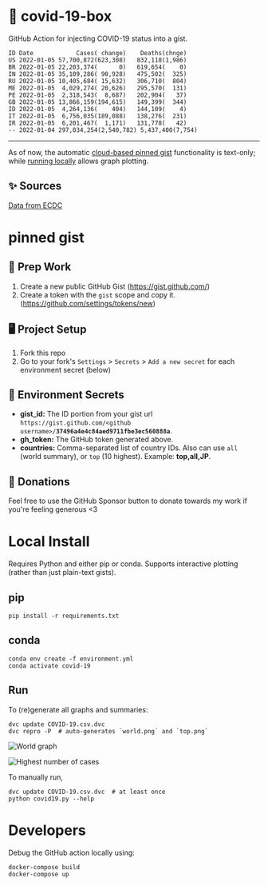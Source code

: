 # 🏥 covid-19-box

GitHub Action for injecting COVID-19 status into a gist.

```
ID Date            Cases( change)    Deaths(chnge)
US 2022-01-05 57,700,872(623,308)   832,118(1,986)
BR 2022-01-05 22,203,374(      0)   619,654(    0)
IN 2022-01-05 35,109,286( 90,928)   475,502(  325)
RU 2022-01-05 10,405,684( 15,632)   306,710(  804)
ME 2022-01-05  4,029,274( 20,626)   295,570(  131)
PE 2022-01-05  2,318,543(  8,687)   202,904(   37)
GB 2022-01-05 13,866,159(194,615)   149,399(  344)
ID 2022-01-05  4,264,136(    404)   144,109(    4)
IT 2022-01-05  6,756,035(189,088)   138,276(  231)
IR 2022-01-05  6,201,467(  1,171)   131,778(   42)
-- 2022-01-04 297,034,254(2,540,782) 5,437,400(7,754)
```

---

As of now, the automatic [cloud-based pinned gist](#pinned-gist) functionality is text-only;
while [running locally](#local-install) allows graph plotting.

## ✨ Sources

[Data from ECDC](https://www.ecdc.europa.eu/en/publications-data/download-todays-data-geographic-distribution-covid-19-cases-worldwide)

# pinned gist

## 🎒 Prep Work
1. Create a new public GitHub Gist (https://gist.github.com/)
1. Create a token with the `gist` scope and copy it. (https://github.com/settings/tokens/new)

## 🖥 Project Setup
1. Fork this repo
1. Go to your fork's `Settings` > `Secrets` > `Add a new secret` for each environment secret (below)

## 🤫 Environment Secrets
- **gist_id:** The ID portion from your gist url `https://gist.github.com/<github username>/`**`37496a4e4c84aed9711fbe3ec560888a`**.
- **gh_token:** The GitHub token generated above.
- **countries:** Comma-separated list of country IDs. Also can use `all` (world summary), or `top` (10 highest). Example: **top,all,JP**.

## 💸 Donations

Feel free to use the GitHub Sponsor button to donate towards my work if you're feeling generous <3

# Local Install

Requires Python and either pip or conda. Supports interactive plotting (rather than just plain-text gists).

## pip

```
pip install -r requirements.txt
```

## conda

```
conda env create -f environment.yml
conda activate covid-19
```

## Run

To (re)generate all graphs and summaries:

```
dvc update COVID-19.csv.dvc
dvc repro -P  # auto-generates `world.png` and `top.png`
```

![World graph](world.png)

![Highest number of cases](top.png)

To manually run,

```
dvc update COVID-19.csv.dvc  # at least once
python covid19.py --help
```

# Developers

Debug the GitHub action locally using:

```
docker-compose build
docker-compose up
```
